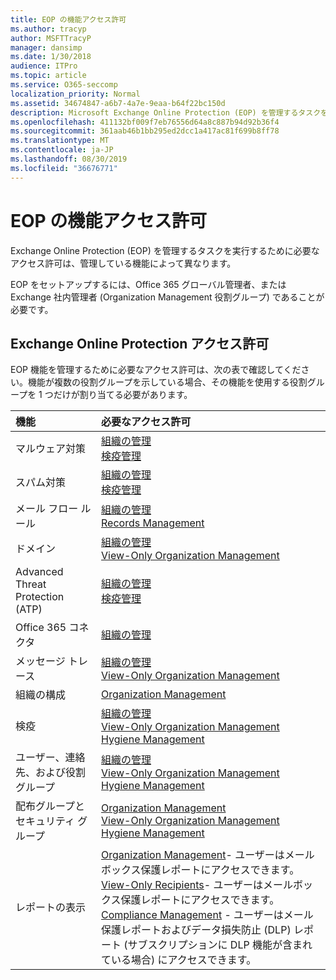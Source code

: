 ```yaml
---
title: EOP の機能アクセス許可
ms.author: tracyp
author: MSFTTracyP
manager: dansimp
ms.date: 1/30/2018
audience: ITPro
ms.topic: article
ms.service: O365-seccomp
localization_priority: Normal
ms.assetid: 34674847-a6b7-4a7e-9eaa-b64f22bc150d
description: Microsoft Exchange Online Protection (EOP) を管理するタスクを実行するために必要なアクセス許可は、管理している機能に応じて異なります。
ms.openlocfilehash: 411132bf009f7eb76556d64a8c887b94d92b36f4
ms.sourcegitcommit: 361aab46b1bb295ed2dcc1a417ac81f699b8ff78
ms.translationtype: MT
ms.contentlocale: ja-JP
ms.lasthandoff: 08/30/2019
ms.locfileid: "36676771"
---
```

# <a name="feature-permissions-in-eop"></a>EOP の機能アクセス許可

Exchange Online Protection (EOP) を管理するタスクを実行するために必要なアクセス許可は、管理している機能によって異なります。
  
EOP をセットアップするには、Office 365 グローバル管理者、または Exchange 社内管理者 (Organization Management 役割グループ) であることが必要です。
  
## <a name="exchange-online-protection-permissions"></a>Exchange Online Protection アクセス許可

EOP 機能を管理するために必要なアクセス許可は、次の表で確認してください。機能が複数の役割グループを示している場合、その機能を使用する役割グループを 1 つだけが割り当てる必要があります。
  
|**機能**|**必要なアクセス許可**|
|:-----|:-----|
|マルウェア対策|[組織の管理](http://technet.microsoft.com/library/0bfd21c1-86ac-4369-86b7-aeba386741c8.aspx) <br/> [検疫管理](http://technet.microsoft.com/library/fc0a9ec2-9c3d-42f6-8442-8603fb29d464.aspx)|
|スパム対策|[組織の管理](http://technet.microsoft.com/library/0bfd21c1-86ac-4369-86b7-aeba386741c8.aspx) <br/> [検疫管理](http://technet.microsoft.com/library/fc0a9ec2-9c3d-42f6-8442-8603fb29d464.aspx)|
|メール フロー ルール|[組織の管理](http://technet.microsoft.com/library/0bfd21c1-86ac-4369-86b7-aeba386741c8.aspx) <br/> [Records Management](http://technet.microsoft.com/library/0e0c95ce-6109-4591-b86d-c6cfd44d21f5.aspx)|
|ドメイン|[組織の管理](http://technet.microsoft.com/library/0bfd21c1-86ac-4369-86b7-aeba386741c8.aspx) <br/> [View-Only Organization Management](http://technet.microsoft.com/library/c514c6d0-0157-4c52-9ec6-441d9a30f3df.aspx)|
|Advanced Threat Protection (ATP)|[組織の管理](http://technet.microsoft.com/library/0bfd21c1-86ac-4369-86b7-aeba386741c8.aspx) <br/> [検疫管理](http://technet.microsoft.com/library/fc0a9ec2-9c3d-42f6-8442-8603fb29d464.aspx)|
|Office 365 コネクタ|[組織の管理](http://technet.microsoft.com/library/0bfd21c1-86ac-4369-86b7-aeba386741c8.aspx)|
|メッセージ トレース|[組織の管理](http://technet.microsoft.com/library/0bfd21c1-86ac-4369-86b7-aeba386741c8.aspx) <br/> [View-Only Organization Management](http://technet.microsoft.com/library/c514c6d0-0157-4c52-9ec6-441d9a30f3df.aspx)|
|組織の構成|[Organization Management](http://technet.microsoft.com/library/0bfd21c1-86ac-4369-86b7-aeba386741c8.aspx)|
|検疫|[組織の管理](http://technet.microsoft.com/library/0bfd21c1-86ac-4369-86b7-aeba386741c8.aspx) <br/> [View-Only Organization Management](http://technet.microsoft.com/library/c514c6d0-0157-4c52-9ec6-441d9a30f3df.aspx) <br/> [Hygiene Management](http://technet.microsoft.com/library/fc0a9ec2-9c3d-42f6-8442-8603fb29d464.aspx)|
|ユーザー、連絡先、および役割グループ|[組織の管理](http://technet.microsoft.com/library/0bfd21c1-86ac-4369-86b7-aeba386741c8.aspx) <br/> [View-Only Organization Management](http://technet.microsoft.com/library/c514c6d0-0157-4c52-9ec6-441d9a30f3df.aspx) <br/> [Hygiene Management](http://technet.microsoft.com/library/fc0a9ec2-9c3d-42f6-8442-8603fb29d464.aspx)|
|配布グループとセキュリティ グループ|[Organization Management](http://technet.microsoft.com/library/0bfd21c1-86ac-4369-86b7-aeba386741c8.aspx) <br/> [View-Only Organization Management](http://technet.microsoft.com/library/c514c6d0-0157-4c52-9ec6-441d9a30f3df.aspx) <br/> [Hygiene Management](http://technet.microsoft.com/library/fc0a9ec2-9c3d-42f6-8442-8603fb29d464.aspx)|
|レポートの表示|[Organization Management](http://technet.microsoft.com/library/0bfd21c1-86ac-4369-86b7-aeba386741c8.aspx)- ユーザーはメールボックス保護レポートにアクセスできます。  <br/> [View-Only Recipients](http://technet.microsoft.com/library/37e66b92-81d3-412f-b7a9-e1bb8cbeb468.aspx)- ユーザーはメールボックス保護レポートにアクセスできます。  <br/> [Compliance Management](http://technet.microsoft.com/library/b91b23a4-e9c7-4bd0-9ee3-ec5cb498da15.aspx) - ユーザーはメール保護レポートおよびデータ損失防止 (DLP) レポート (サブスクリプションに DLP 機能が含まれている場合) にアクセスできます。|
